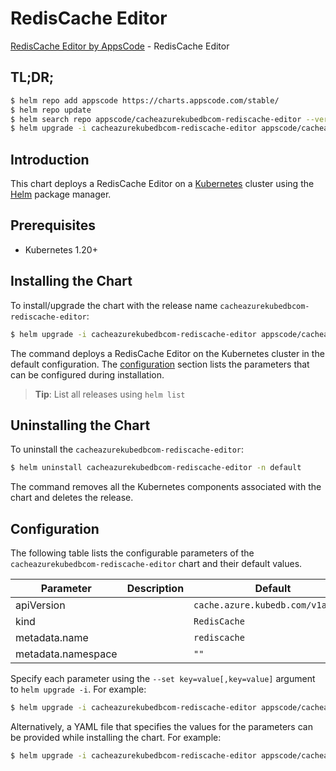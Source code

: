 # RedisCache Editor

[RedisCache Editor by AppsCode](https://appscode.com) - RedisCache Editor

## TL;DR;

```bash
$ helm repo add appscode https://charts.appscode.com/stable/
$ helm repo update
$ helm search repo appscode/cacheazurekubedbcom-rediscache-editor --version=v0.22.0
$ helm upgrade -i cacheazurekubedbcom-rediscache-editor appscode/cacheazurekubedbcom-rediscache-editor -n default --create-namespace --version=v0.22.0
```

## Introduction

This chart deploys a RedisCache Editor on a [Kubernetes](http://kubernetes.io) cluster using the [Helm](https://helm.sh) package manager.

## Prerequisites

- Kubernetes 1.20+

## Installing the Chart

To install/upgrade the chart with the release name `cacheazurekubedbcom-rediscache-editor`:

```bash
$ helm upgrade -i cacheazurekubedbcom-rediscache-editor appscode/cacheazurekubedbcom-rediscache-editor -n default --create-namespace --version=v0.22.0
```

The command deploys a RedisCache Editor on the Kubernetes cluster in the default configuration. The [configuration](#configuration) section lists the parameters that can be configured during installation.

> **Tip**: List all releases using `helm list`

## Uninstalling the Chart

To uninstall the `cacheazurekubedbcom-rediscache-editor`:

```bash
$ helm uninstall cacheazurekubedbcom-rediscache-editor -n default
```

The command removes all the Kubernetes components associated with the chart and deletes the release.

## Configuration

The following table lists the configurable parameters of the `cacheazurekubedbcom-rediscache-editor` chart and their default values.

|     Parameter      | Description |                   Default                    |
|--------------------|-------------|----------------------------------------------|
| apiVersion         |             | <code>cache.azure.kubedb.com/v1alpha1</code> |
| kind               |             | <code>RedisCache</code>                      |
| metadata.name      |             | <code>rediscache</code>                      |
| metadata.namespace |             | <code>""</code>                              |


Specify each parameter using the `--set key=value[,key=value]` argument to `helm upgrade -i`. For example:

```bash
$ helm upgrade -i cacheazurekubedbcom-rediscache-editor appscode/cacheazurekubedbcom-rediscache-editor -n default --create-namespace --version=v0.22.0 --set apiVersion=cache.azure.kubedb.com/v1alpha1
```

Alternatively, a YAML file that specifies the values for the parameters can be provided while
installing the chart. For example:

```bash
$ helm upgrade -i cacheazurekubedbcom-rediscache-editor appscode/cacheazurekubedbcom-rediscache-editor -n default --create-namespace --version=v0.22.0 --values values.yaml
```
